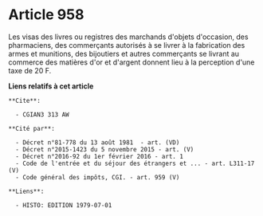 # Article 958

Les visas des livres ou registres des marchands d'objets d'occasion, des pharmaciens, des commerçants autorisés à se livrer à
la fabrication des armes et munitions, des bijoutiers et autres commerçants se livrant au commerce des matières d'or et
d'argent donnent lieu à la perception d'une taxe de 20 F.

**Liens relatifs à cet article**

	**Cite**:

	  - CGIAN3 313 AW

	**Cité par**:

	  - Décret n°81-778 du 13 août 1981  - art. (VD)
	  - Décret n°2015-1423 du 5 novembre 2015 - art. (V)
	  - Décret n°2016-92 du 1er février 2016 - art. 1
	  - Code de l'entrée et du séjour des étrangers et ... - art. L311-17 (V)
	  - Code général des impôts, CGI. - art. 959 (V)

	**Liens**:

	  - HISTO: EDITION 1979-07-01
